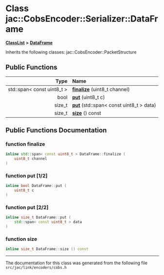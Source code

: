 
# Class jac::CobsEncoder::Serializer::DataFrame



[**ClassList**](annotated.md) **>** [**DataFrame**](classjac_1_1CobsEncoder_1_1Serializer_1_1DataFrame.md)








Inherits the following classes: jac::CobsEncoder::PacketStructure












## Public Functions

| Type | Name |
| ---: | :--- |
|  std::span&lt; const uint8\_t &gt; | [**finalize**](#function-finalize) (uint8\_t channel) <br> |
|  bool | [**put**](#function-put-12) (uint8\_t c) <br> |
|  size\_t | [**put**](#function-put-22) (std::span&lt; const uint8\_t &gt; data) <br> |
|  size\_t | [**size**](#function-size) () const<br> |








## Public Functions Documentation


### function finalize 

```C++
inline std::span< const uint8_t > DataFrame::finalize (
    uint8_t channel
) 
```




### function put [1/2]

```C++
inline bool DataFrame::put (
    uint8_t c
) 
```




### function put [2/2]

```C++
inline size_t DataFrame::put (
    std::span< const uint8_t > data
) 
```




### function size 

```C++
inline size_t DataFrame::size () const
```




------------------------------
The documentation for this class was generated from the following file `src/jac/link/encoders/cobs.h`